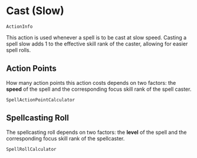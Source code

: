 # Cast (Slow)

`ActionInfo`

This action is used whenever a spell is to be cast at slow speed. Casting a spell slow adds 1 to the effective skill rank of the caster, allowing for easier spell rolls.

## Action Points

How many action points this action costs depends on two factors: the **speed** of the spell and the corresponding focus skill rank of the spell caster.

`SpellActionPointCalculator`

## Spellcasting Roll

The spellcasting roll depends on two factors: the **level** of the spell and the corresponding focus skill rank of the spellcaster.

`SpellRollCalculator`

